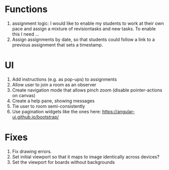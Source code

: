 # Functions
1. assignment logic: I would like to enable my students to work at their own pace and assign a mixture of revisiontasks and new tasks. To enable this I need ...
2. Assign assignments by date, so that students could follow a link to a previous assignment that sets a timestamp.

# UI
1. Add instructions (e.g. as pop-ups) to assignments
2. Allow user to join a room as an observer
3. Create navigation mode that allows pinch zoom (disable pointer-actions on canvas)
4. Create a help pane, showing messages
5. Tie user to room semi-consistently
6. Use pagination widgets like the ones here: https://angular-ui.github.io/bootstrap/

# Fixes
1. Fix drawing errors.
2. Set initial viewport so that it maps to image identically across devices?
3. Set the viewport for boards without backgrounds
